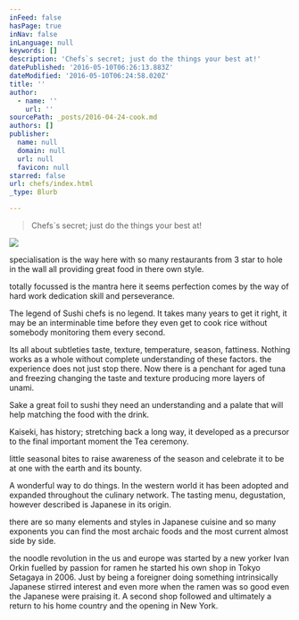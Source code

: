 ```yaml
---
inFeed: false
hasPage: true
inNav: false
inLanguage: null
keywords: []
description: 'Chefs`s secret; just do the things your best at!'
datePublished: '2016-05-10T06:26:13.883Z'
dateModified: '2016-05-10T06:24:58.020Z'
title: ''
author:
  - name: ''
    url: ''
sourcePath: _posts/2016-04-24-cook.md
authors: []
publisher:
  name: null
  domain: null
  url: null
  favicon: null
starred: false
url: chefs/index.html
_type: Blurb

---
```

> Chefs\`s secret; just do the things your best at!

![](https://the-grid-user-content.s3-us-west-2.amazonaws.com/14a1ef69-d5cd-4a5e-852f-92df966a3edd.jpg)

specialisation is the way here with so many restaurants from 3 star to hole in the wall all providing great food in there own style.

totally focussed is the mantra here it seems perfection comes by the way of hard work dedication skill and perseverance.

The legend of Sushi chefs is no legend. It takes many years to get it right, it may be an interminable time before they even get to cook rice without somebody monitoring them every second. 

Its all about subtleties taste, texture, temperature, season, fattiness. Nothing works as a whole without complete understanding of these factors. the experience does not just stop there. Now there is a penchant for aged tuna and freezing changing the taste and texture producing more layers of unami.

Sake a great foil to sushi they need an understanding and a palate that will help matching the food with the drink.

Kaiseki, has history; stretching back a long way, it developed as a precursor to the final important moment the Tea ceremony.

little seasonal bites to raise awareness of the season and celebrate it to be at one with the earth and its bounty.

A wonderful way to do things. In the western world it has been adopted and expanded throughout the culinary network. The tasting menu, degustation, however described is Japanese in its origin.

there are so many elements and styles in Japanese cuisine and so many exponents you can find the most archaic foods and the most current almost side by side.

the noodle revolution in the us and europe was started by a new yorker Ivan Orkin fuelled by passion for ramen he started his own shop in Tokyo Setagaya in 2006\. Just by being a foreigner doing something intrinsically Japanese stirred interest and even more when the ramen was so good even the Japanese were praising it. A second shop followed and ultimately a return to his home country and the opening in New York.
